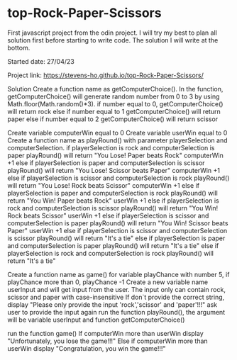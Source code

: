 # top-Rock-Paper-Scissors

First javascript project from the odin project. I will try my best to plan all solution first before starting to write code. The solution I will write at the bottom.

Started date: 27/04/23

Project link: https://stevens-ho.github.io/top-Rock-Paper-Scissors/




Solution
Create a function name as getComputerChoice().
In the function, getComputerChoice() will generate random number from 0 to 3 by using Math.floor(Math.random()*3).
    if number equal to 0, 
        getComputerChoice() will return rock
    else if number equal to 1
        getComputerChoice() will return paper
    else if number equal to 2
        getComputerChoice() will return scissor

Create variable computerWin equal to 0
Create variable userWin equal to 0
Create a function name as playRound() with parameter playerSelection and computerSelection.
    if playerSelection is rock and computerSelection is paper
        playRound() will return "You Lose! Paper beats Rock"
        computerWin +1
    else if playerSelection is paper and computerSelection is scissor
        playRound() will return "You Lose! Scissor beats Paper"
        computerWin +1
    else if playerSelection is scissor and computerSelection is rock
        playRound() will return "You Lose! Rock beats Scissor"
        computerWin +1
    else if playerSelection is paper and computerSelection is rock
        playRound() will return "You Win! Paper beats Rock"
        userWin +1
    else if playerSelection is rock and computerSelection is scissor
        playRound() will return "You Win! Rock beats Scissor"
        userWin +1
    else if playerSelection is scissor and computerSelection is paper
        playRound() will return "You Win! Scissor beats Paper"
        userWin +1
    else if playerSelection is scissor and computerSelection is scissor
        playRound() will return "It's a tie"
    else if playerSelection is paper and computerSelection is paper
        playRound() will return "It's a tie"
    else if playerSelection is rock and computerSelection is rock
        playRound() will return "It's a tie"

Create a function name as game()
    for variable playChance with number 5, if playChance more than 0, playChance -1
        Create a new variable name userInput and will get input from the user. 
        The input only can contain rock, scissor and paper with case-insensitive
        If don`t provide the correct string, 
            display "Please only provide the input 'rock','scissor' and 'paper'!!!"
            ask user to provide the input again
        run the function playRound(), the argument will be variable userInput and function getComputerChoice()

run the function game()
If computerWin more than userWin
    display "Unfortunately, you lose the game!!!"
Else if computerWin more than userWin
    display "Congratulation, you win the game!!!"
